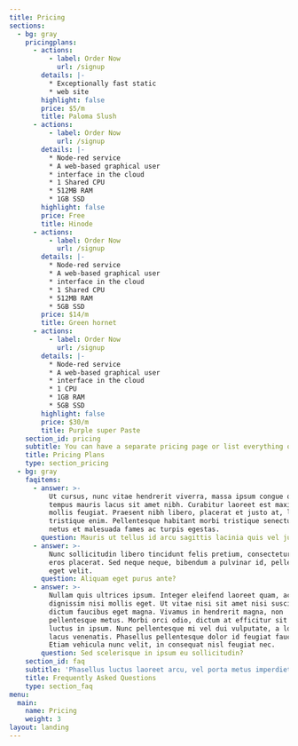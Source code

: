 ```yaml
---
title: Pricing
sections:
  - bg: gray
    pricingplans:
      - actions:
          - label: Order Now
            url: /signup
        details: |-
          * Exceptionally fast static 
          * web site
        highlight: false
        price: $5/m
        title: Paloma Slush
      - actions:
          - label: Order Now
            url: /signup
        details: |-
          * Node-red service
          * A web-based graphical user
          * interface in the cloud
          * 1 Shared CPU
          * 512MB RAM
          * 1GB SSD
        highlight: false
        price: Free
        title: Hinode
      - actions:
          - label: Order Now
            url: /signup
        details: |-
          * Node-red service
          * A web-based graphical user 
          * interface in the cloud
          * 1 Shared CPU
          * 512MB RAM
          * 5GB SSD
        price: $14/m
        title: Green hornet
      - actions:
          - label: Order Now
            url: /signup
        details: |-
          * Node-red service
          * A web-based graphical user 
          * interface in the cloud
          * 1 CPU
          * 1GB RAM
          * 5GB SSD
        highlight: false
        price: $30/m
        title: Purple super Paste
    section_id: pricing
    subtitle: You can have a separate pricing page or list everything on the home page.
    title: Pricing Plans
    type: section_pricing
  - bg: gray
    faqitems:
      - answer: >-
          Ut cursus, nunc vitae hendrerit viverra, massa ipsum congue quam, sed
          tempus mauris lacus sit amet nibh. Curabitur laoreet est maximus
          mollis feugiat. Praesent nibh libero, placerat et justo at, luctus
          tristique enim. Pellentesque habitant morbi tristique senectus et
          netus et malesuada fames ac turpis egestas.
        question: Mauris ut tellus id arcu sagittis lacinia quis vel justo?
      - answer: >-
          Nunc sollicitudin libero tincidunt felis pretium, consectetur aliquam
          eros placerat. Sed neque neque, bibendum a pulvinar id, pellentesque
          eget velit. 
        question: Aliquam eget purus ante?
      - answer: >-
          Nullam quis ultrices ipsum. Integer eleifend laoreet quam, ac
          dignissim nisi mollis eget. Ut vitae nisi sit amet nisi suscipit
          dictum faucibus eget magna. Vivamus in hendrerit magna, non
          pellentesque metus. Morbi orci odio, dictum at efficitur sit amet,
          luctus in ipsum. Nunc pellentesque mi vel dui vulputate, a lobortis
          lacus venenatis. Phasellus pellentesque dolor id feugiat faucibus.
          Etiam vehicula nunc velit, in consequat nisl feugiat nec.
        question: Sed scelerisque in ipsum eu sollicitudin?
    section_id: faq
    subtitle: 'Phasellus luctus laoreet arcu, vel porta metus imperdiet sit amet.'
    title: Frequently Asked Questions
    type: section_faq
menu:
  main:
    name: Pricing
    weight: 3
layout: landing
---
```


